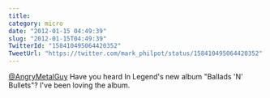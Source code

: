 ```yaml
---
title: 
category: micro
date: "2012-01-15 04:49:39"
slug: "2012-01-15T04:49:39"
TwitterId: "158410495064420352"
TweetUrl: "https://twitter.com/mark_philpot/status/158410495064420352"
---
```


[@AngryMetalGuy](https://twitter.com/AngryMetalGuy) Have you heard In Legend's
new album "Ballads 'N' Bullets"? I've been loving the album.
